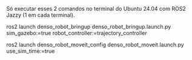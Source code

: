 Só executar esses 2 comandos no terminal do Ubuntu 24.04 com ROS2 Jazzy (1 em cada terminal).

ros2 launch denso_robot_bringup denso_robot_bringup.launch.py sim_gazebo:=true robot_controller:=trajectory_controller

ros2 launch denso_robot_moveit_config denso_robot_moveit.launch.py use_sim_time:=true

